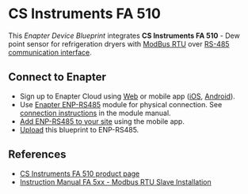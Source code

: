 # CS Instruments FA 510

This _Enapter Device Blueprint_ integrates **CS Instruments FA 510** - Dew point sensor for refrigeration dryers with [ModBus RTU](https://developers.enapter.com/docs/reference/ucm/modbus) over [RS-485 communication interface](https://developers.enapter.com/docs/reference/ucm/rs485).

## Connect to Enapter

- Sign up to Enapter Cloud using [Web](https://cloud.enapter.com/) or mobile app ([iOS](https://apps.apple.com/app/id1388329910), [Android](https://play.google.com/store/apps/details?id=com.enapter&hl=en)).
- Use [Enapter ENP-RS485](https://handbook.enapter.com/modules/ENP-RS485/ENP-RS485.html) module for physical connection. See [connection instructions](https://handbook.enapter.com/modules/ENP-RS485/ENP-RS485.html#connection-examples) in the module manual.
- [Add ENP-RS485 to your site](https://handbook.enapter.com/software/mobile/android_mobile_app.html#adding-sites-and-devices) using the mobile app.
- [Upload](https://developers.enapter.com/docs/tutorial/uploading-blueprint/) this blueprint to ENP-RS485.

## References

- [CS Instruments FA 510 product page](https://www.cs-instruments.com/products/d/dew-point/fa-510515-dew-point-sensor-20-to-50ctd)
- [Instruction Manual FA 5xx - Modbus RTU Slave Installation](https://www.cs-instruments.com/fileadmin/cs-data/Bedienungsanleitungen/Instruction%20manuals_EN_new/Instruction%20Manual%20FA%205xx%20-%20Modbus%20RTU%20Slave%20Installation.pdf)
